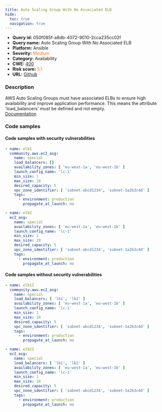 ```yaml
---
title: Auto Scaling Group With No Associated ELB
hide:
  toc: true
  navigation: true
---
```


<style>
  .highlight .hll {
    background-color: #ff171742;
  }
  .md-content {
    max-width: 1100px;
    margin: 0 auto;
  }
</style>

-   **Query id:** 050f085f-a8db-4072-9010-2cca235cc02f
-   **Query name:** Auto Scaling Group With No Associated ELB
-   **Platform:** Ansible
-   **Severity:** <span style="color:#ff7213">Medium</span>
-   **Category:** Availability
-   **CWE:** <a href="https://cwe.mitre.org/data/definitions/400.html" onclick="newWindowOpenerSafe(event, 'https://cwe.mitre.org/data/definitions/400.html')">400</a>
-   **Risk score:** <span style="color:#ff7213">5.1</span>
-   **URL:** [Github](https://github.com/Checkmarx/kics/tree/master/assets/queries/ansible/aws/auto_scaling_group_with_no_associated_elb)

### Description
AWS Auto Scaling Groups must have associated ELBs to ensure high availability and improve application performance. This means the attribute 'load_balancers' must be defined and not empty.<br>
[Documentation](https://docs.ansible.com/ansible/latest/collections/community/aws/ec2_asg_module.html#parameter-load_balancers)

### Code samples
#### Code samples with security vulnerabilities
```yaml title="Positive test num. 1 - yaml file" hl_lines="4"
- name: elb1
  community.aws.ec2_asg:
    name: special
    load_balancers: []
    availability_zones: [ 'eu-west-1a', 'eu-west-1b' ]
    launch_config_name: 'lc-1'
    min_size: 1
    max_size: 10
    desired_capacity: 5
    vpc_zone_identifier: [ 'subnet-abcd1234', 'subnet-1a2b3c4d' ]
    tags:
      - environment: production
        propagate_at_launch: no

```
```yaml title="Positive test num. 2 - yaml file" hl_lines="2"
- name: elb2
  ec2_asg:
    name: special
    availability_zones: [ 'eu-west-1a', 'eu-west-1b' ]
    launch_config_name: 'lc-1'
    min_size: 1
    max_size: 10
    desired_capacity: 5
    vpc_zone_identifier: [ 'subnet-abcd1234', 'subnet-1a2b3c4d' ]
    tags:
      - environment: production
        propagate_at_launch: no

```


#### Code samples without security vulnerabilities
```yaml title="Negative test num. 1 - yaml file"
- name: elb12
  community.aws.ec2_asg:
    name: special
    load_balancers: [ 'lb1', 'lb2' ]
    availability_zones: [ 'eu-west-1a', 'eu-west-1b' ]
    launch_config_name: 'lc-1'
    min_size: 1
    max_size: 10
    desired_capacity: 5
    vpc_zone_identifier: [ 'subnet-abcd1234', 'subnet-1a2b3c4d' ]
    tags:
      - environment: production
        propagate_at_launch: no

```
```yaml title="Negative test num. 2 - yaml file"
- name: elb22
  ec2_asg:
    name: special
    load_balancers: [ 'lb1', 'lb2' ]
    availability_zones: [ 'eu-west-1a', 'eu-west-1b' ]
    launch_config_name: 'lc-1'
    min_size: 1
    max_size: 10
    desired_capacity: 5
    vpc_zone_identifier: [ 'subnet-abcd1234', 'subnet-1a2b3c4d' ]
    tags:
      - environment: production
        propagate_at_launch: no

```

